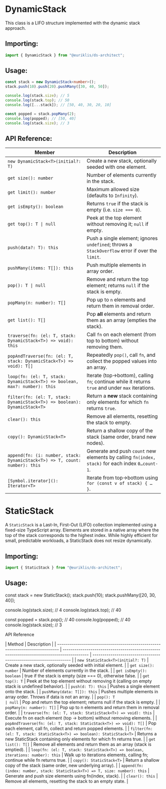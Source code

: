 # DynamicStack<T>

This class is a LIFO structure implemented with the dynamic stack approach.

## Importing:

```ts
import { DynamicStack } from "@euriklis/ds-architect";
```

## Usage:

```ts
const stack = new DynamicStack<number>();
stack.push(10).push(20).pushMany([30, 40, 50]);

console.log(stack.size); // 5
console.log(stack.top); // 50
console.log([...stack]); // [50, 40, 30, 20, 10]

const popped = stack.popMany(2);
console.log(popped); // [50, 40]
console.log(stack.size); // 3
```

## API Reference:

| Member                                                                      | Description                                                                                      |
| --------------------------------------------------------------------------- | ------------------------------------------------------------------------------------------------ |
| `new DynamicStack<T>(initial?: T)`                                          | Create a new stack, optionally seeded with one element.                                          |
| `get size(): number`                                                        | Number of elements currently in the stack.                                                       |
| `get limit(): number`                                                       | Maximum allowed size (defaults to `Infinity`).                                                   |
| `get isEmpty(): boolean`                                                    | Returns `true` if the stack is empty (i.e. `size === 0`).                                        |
| `get top(): T \| null`                                                      | Peek at the top element without removing it; `null` if empty.                                    |
| `push(data?: T): this`                                                      | Push a single element; ignores `undefined`; throws a `StackOverflow` error if over the `limit`.  |
| `pushMany(items: T[]): this`                                                | Push multiple elements in array order.                                                           |
| `pop(): T \| null`                                                          | Remove and return the top element; returns `null` if the stack is empty.                         |
| `popMany(n: number): T[]`                                                   | Pop up to `n` elements and return them in removal order.                                         |
| `get list(): T[]`                                                           | Pop **all** elements and return them as an array (empties the stack).                            |
| `traverse(fn: (el: T, stack: DynamicStack<T>) => void): this`               | Call `fn` on each element (from top to bottom) without removing them.                            |
| `popAndTraverse(fn: (el: T, stack: DynamicStack<T>) => void): T[]`          | Repeatedly `pop()`, call `fn`, and collect the popped values into an array.                      |
| `loop(fn: (el: T, stack: DynamicStack<T>) => boolean, max?: number): this`  | Iterate (top→bottom), calling `fn`; continue while it returns `true` and under `max` iterations. |
| `filter(fn: (el: T, stack: DynamicStack<T>) => boolean): DynamicStack<T>`   | Return a **new** stack containing only elements for which `fn` returns `true`.                   |
| `clear(): this`                                                             | Remove all elements, resetting the stack to empty.                                               |
| `copy(): DynamicStack<T>`                                                   | Return a shallow copy of the stack (same order, brand new nodes).                                |
| `append(fn: (i: number, stack: DynamicStack<T>) => T, count: number): this` | Generate and push `count` new elements by calling `fn(index, stack)` for each index `0…count-1`. |
| `[Symbol.iterator](): Iterator<T>`                                          | Iterate from top→bottom using `for (const v of stack) { … }`.                                    |

# StaticStack

A `StaticStack` is a Last-In, First-Out (LIFO) collection implemented using a fixed-size TypeScript array. Elements are stored in a native array where the top of the stack corresponds to the highest index. While highly efficient for small, predictable workloads, a StaticStack does not resize dynamically.

## Importing:

```ts
import { StaticStack } from "@euriklis/ds-architect";
```

## Usage:

const stack = new StaticStack<number>();
stack.push(10);
stack.pushMany([20, 30, 40]);

console.log(stack.size); // 4
console.log(stack.top); // 40

const popped = stack.pop(); // 40
console.log(popped); // 40
console.log(stack.size); // 3

API Reference

| Method                                                                          | Description                                                                                 |
| ------------------------------------------------------------------------------- | ------------------------------------------------------------------------------------------- | ------------------------------------------------------------------- |
| `new StaticStack<T>(initial?: T)`                                               | Create a new stack, optionally seeded with initial element.                                 |
| `get size(): number`                                                            | Number of elements currently in the stack.                                                  |
| `get isEmpty(): boolean`                                                        | true if the stack is empty (size === 0), otherwise false.                                   |
| `get top(): T`                                                                  | Peek at the top element without removing it (calling on empty stack is undefined behavior). |
| `push(d: T): this`                                                              | Pushes a single element onto the stack.                                                     |
| `pushMany(data: T[]): this`                                                     | Pushes multiple elements in array order. Throws if data is not an array.                    |
| `pop(): T                                                                       | null`                                                                                       | Pop and return the top element; returns null if the stack is empty. |
| `popMany(n: number): T[]`                                                       | Pop up to n elements and return them in removal order.                                      |
| `traverse(fn: (el: T, stack: StaticStack<T>) => void): this`                    | Execute fn on each element (top → bottom) without removing elements.                        |
| `popAndTraverse(fn: (el: T, stack: StaticStack<T>) => void): T[]`               | Pop each element, call fn, collect and return popped elements.                              |
| `filter(fn: (el: T, stack: StaticStack<T>) => boolean): StaticStack<T>`         | Returns a new StaticStack containing only elements for which fn returns true.               |
| `get list(): T[]`                                                               | Remove all elements and return them as an array (stack is emptied).                         |
| `loop(fn: (el: T, stack: StaticStack<T>) => boolean, iterations: number): this` | Walk up to iterations elements, calling fn; continue while fn returns true.                 |
| `copy(): StaticStack<T>`                                                        | Return a shallow copy of the stack (same order, new underlying array).                      |
| `append(fn: (index: number, stack: StaticStack<T>) => T, size: number): this`   | Generate and push size elements using fn(index, stack).                                     |
| `clear(): this`                                                                 | Remove all elements, resetting the stack to an empty state.                                 |
